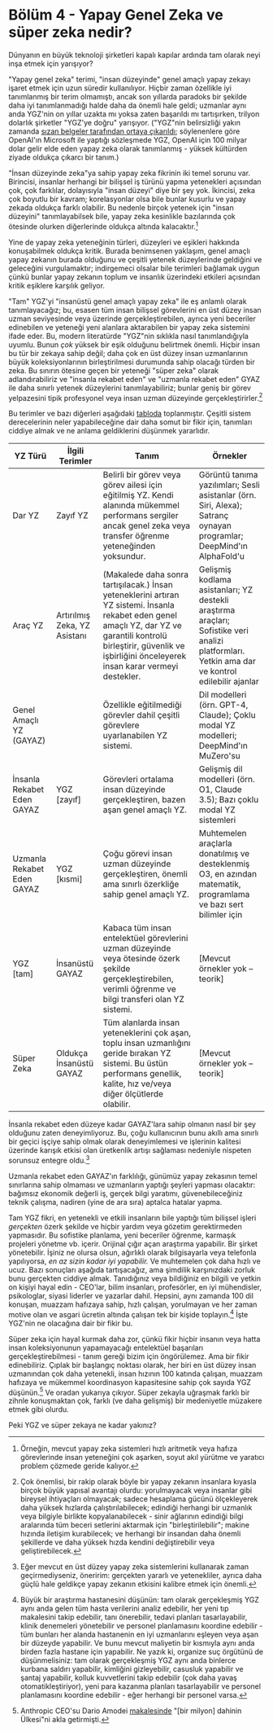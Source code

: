 # Bölüm 4 - Yapay Genel Zeka ve süper zeka nedir?

Dünyanın en büyük teknoloji şirketleri kapalı kapılar ardında tam olarak neyi inşa etmek için yarışıyor?

"Yapay genel zeka" terimi, "insan düzeyinde" genel amaçlı yapay zekayı işaret etmek için uzun süredir kullanılıyor. Hiçbir zaman özellikle iyi tanımlanmış bir terim olmamıştı, ancak son yıllarda paradoks bir şekilde daha iyi tanımlanmadığı halde daha da önemli hale geldi; uzmanlar aynı anda YGZ'nin on yıllar uzakta mı yoksa zaten başarıldı mı tartışırken, trilyon dolarlık şirketler "YGZ'ye doğru" yarışıyor. ("YGZ"nin belirsizliği yakın zamanda [sızan belgeler tarafından ortaya çıkarıldı](https://gizmodo.com/leaked-documents-show-openai-has-a-very-clear-definition-of-agi-2000543339); söylenenlere göre OpenAI'ın Microsoft ile yaptığı sözleşmede YGZ, OpenAI için 100 milyar dolar gelir elde eden yapay zeka olarak tanımlanmış - yüksek kültürden ziyade oldukça çıkarcı bir tanım.)

"İnsan düzeyinde zeka"ya sahip yapay zeka fikrinin iki temel sorunu var. Birincisi, insanlar herhangi bir bilişsel iş türünü yapma yetenekleri açısından çok, çok farklılar, dolayısıyla "insan düzeyi" diye bir şey yok. İkincisi, zeka çok boyutlu bir kavram; korelasyonlar olsa bile bunlar kusurlu ve yapay zekada oldukça farklı olabilir. Bu nedenle birçok yetenek için "insan düzeyini" tanımlayabilsek bile, yapay zeka kesinlikle bazılarında çok ötesinde olurken diğerlerinde oldukça altında kalacaktır.[^1]

Yine de yapay zeka yeteneğinin türleri, düzeyleri ve eşikleri hakkında konuşabilmek oldukça kritik. Burada benimsenen yaklaşım, genel amaçlı yapay zekanın burada olduğunu ve çeşitli yetenek düzeylerinde geldiğini ve geleceğini vurgulamaktır; indirgemeci olsalar bile terimleri bağlamak uygun çünkü bunlar yapay zekanın toplum ve insanlık üzerindeki etkileri açısından kritik eşiklere karşılık geliyor.

"Tam" YGZ'yi "insanüstü genel amaçlı yapay zeka" ile eş anlamlı olarak tanımlayacağız; bu, esasen tüm insan bilişsel görevlerini en üst düzey insan uzman seviyesinde veya üzerinde gerçekleştirebilen, ayrıca yeni beceriler edinebilen ve yeteneği yeni alanlara aktarabilen bir yapay zeka sistemini ifade eder. Bu, modern literatürde "YGZ"nin sıklıkla nasıl tanımlandığıyla uyumlu. Bunun *çok* yüksek bir eşik olduğunu belirtmek önemli. Hiçbir insan bu tür bir zekaya sahip değil; daha çok en üst düzey insan uzmanlarının büyük koleksiyonlarının birleştirilmesi durumunda sahip olacağı türden bir zeka. Bu sınırın ötesine geçen bir yeteneği "süper zeka" olarak adlandırabiliriz ve "insanla rekabet eden" ve "uzmanla rekabet eden" GYAZ ile daha sınırlı yetenek düzeylerini tanımlayabiliriz; bunlar geniş bir görev yelpazesini tipik profesyonel veya insan uzman düzeyinde gerçekleştirirler.[^2]

Bu terimler ve bazı diğerleri aşağıdaki [tabloda](https://keepthefuturehuman.ai/essay/docs/#tab:terms) toplanmıştır. Çeşitli sistem derecelerinin neler yapabileceğine dair daha somut bir fikir için, tanımları ciddiye almak ve ne anlama geldiklerini düşünmek yararlıdır.

| YZ Türü                  | İlgili Terimler                      | Tanım                                                                                                                                                                                                                        | Örnekler                                                                                                                                   |
| ------------------------ | ------------------------------------ | ---------------------------------------------------------------------------------------------------------------------------------------------------------------------------------------------------------------------------- | ------------------------------------------------------------------------------------------------------------------------------------------ |
| Dar YZ                   | Zayıf YZ                             | Belirli bir görev veya görev ailesi için eğitilmiş YZ. Kendi alanında mükemmel performans sergiler ancak genel zeka veya transfer öğrenme yeteneğinden yoksundur.                                                          | Görüntü tanıma yazılımları; Sesli asistanlar (örn. Siri, Alexa); Satranç oynayan programlar; DeepMind'ın AlphaFold'u                     |
| Araç YZ                  | Artırılmış Zeka, YZ Asistanı         | (Makalede daha sonra tartışılacak.) İnsan yeteneklerini artıran YZ sistemi. İnsanla rekabet eden genel amaçlı YZ, dar YZ ve garantili kontrolü birleştirir, güvenlik ve işbirliğini önceleyerek insan karar vermeyi destekler. | Gelişmiş kodlama asistanları; YZ destekli araştırma araçları; Sofistike veri analizi platformları. Yetkin ama dar ve kontrol edilebilir ajanlar |
| Genel Amaçlı YZ (GAYAZ)  |                                      | Özellikle eğitilmediği görevler dahil çeşitli görevlere uyarlanabilen YZ sistemi.                                                                                                                                           | Dil modelleri (örn. GPT-4, Claude); Çoklu modal YZ modelleri; DeepMind'ın MuZero'su                                                       |
| İnsanla Rekabet Eden GAYAZ | YGZ \[zayıf\]                        | Görevleri ortalama insan düzeyinde gerçekleştiren, bazen aşan genel amaçlı YZ.                                                                                                                                               | Gelişmiş dil modelleri (örn. O1, Claude 3.5); Bazı çoklu modal YZ sistemleri                                                             |
| Uzmanla Rekabet Eden GAYAZ | YGZ \[kısmi\]                        | Çoğu görevi insan uzman düzeyinde gerçekleştiren, önemli ama sınırlı özerkliğe sahip genel amaçlı YZ.                                                                                                                       | Muhtemelen araçlarla donatılmış ve desteklenmiş O3, en azından matematik, programlama ve bazı sert bilimler için                          |
| YGZ \[tam\]              | İnsanüstü GAYAZ                      | Kabaca tüm insan entelektüel görevlerini uzman düzeyinde veya ötesinde özerk şekilde gerçekleştirebilen, verimli öğrenme ve bilgi transferi olan YZ sistemi.                                                               | \[Mevcut örnekler yok – teorik\]                                                                                                          |
| Süper Zeka               | Oldukça İnsanüstü GAYAZ              | Tüm alanlarda insan yeteneklerini çok aşan, toplu insan uzmanlığını geride bırakan YZ sistemi. Bu üstün performans genellik, kalite, hız ve/veya diğer ölçütlerde olabilir.                                                | \[Mevcut örnekler yok – teorik\]                                                                                                          |

İnsanla rekabet eden düzeye kadar GAYAZ'lara sahip olmanın nasıl bir şey olduğunu zaten deneyimliyoruz. Bu, çoğu kullanıcının bunu akıllı ama sınırlı bir geçici işçiye sahip olmak olarak deneyimlemesi ve işlerinin kalitesi üzerinde karışık etkisi olan üretkenlik artışı sağlaması nedeniyle nispeten sorunsuz entegre oldu.[^3]

Uzmanla rekabet eden GAYAZ'ın farklılığı, günümüz yapay zekasının temel sınırlarına sahip olmaması ve uzmanların yaptığı şeyleri yapması olacaktır: bağımsız ekonomik değerli iş, gerçek bilgi yaratımı, güvenebileceğiniz teknik çalışma, nadiren (yine de ara sıra) aptalca hatalar yapma.

Tam YGZ fikri, en yetenekli ve etkili insanların bile yaptığı tüm bilişsel işleri *gerçekten* özerk şekilde ve hiçbir yardım veya gözetim gerektirmeden yapmasıdır. Bu sofistike planlama, yeni beceriler öğrenme, karmaşık projeleri yönetme vb. içerir. Orijinal çığır açan araştırma yapabilir. Bir şirket yönetebilir. İşiniz ne olursa olsun, ağırlıklı olarak bilgisayarla veya telefonla yapılıyorsa, *en az sizin kadar iyi yapabilir.* Ve muhtemelen çok daha hızlı ve ucuz. Bazı sonuçları aşağıda tartışacağız, ama şimdilik karşınızdaki zorluk bunu gerçekten ciddiye almak. Tanıdığınız veya bildiğiniz en bilgili ve yetkin on kişiyi hayal edin - CEO'lar, bilim insanları, profesörler, en iyi mühendisler, psikologlar, siyasi liderler ve yazarlar dahil. Hepsini, aynı zamanda 100 dil konuşan, muazzam hafızaya sahip, hızlı çalışan, yorulmayan ve her zaman motive olan ve asgari ücretin altında çalışan tek bir kişide toplayın.[^4] İşte YGZ'nin ne olacağına dair bir fikir bu.

Süper zeka için hayal kurmak daha zor, çünkü fikir hiçbir insanın veya hatta insan koleksiyonunun yapamayacağı entelektüel başarıları gerçekleştirebilmesi - tanım gereği bizim için öngörülemez. Ama bir fikir edinebiliriz. Çıplak bir başlangıç noktası olarak, her biri en üst düzey insan uzmanından çok daha yetenekli, insan hızının 100 katında çalışan, muazzam hafızaya ve mükemmel koordinasyon kapasitesine sahip çok sayıda YGZ düşünün.[^5] Ve oradan yukarıya çıkıyor. Süper zekayla uğraşmak farklı bir zihnle konuşmaktan çok, farklı (ve daha gelişmiş) bir medeniyetle müzakere etmek gibi olurdu.

Peki YGZ ve süper zekaya ne kadar yakınız?


[^1]: Örneğin, mevcut yapay zeka sistemleri hızlı aritmetik veya hafıza görevlerinde insan yeteneğini çok aşarken, soyut akıl yürütme ve yaratıcı problem çözmede geride kalıyor.

[^2]: Çok önemlisi, bir rakip olarak böyle bir yapay zekanın insanlara kıyasla birçok büyük yapısal avantajı olurdu: yorulmayacak veya insanlar gibi bireysel ihtiyaçları olmayacak; sadece hesaplama gücünü ölçekleyerek daha yüksek hızlarda çalıştırılabilecek; edindiği herhangi bir uzmanlık veya bilgiyle birlikte kopyalanabilecek - sinir ağlarının edindiği bilgi aralarında tüm beceri setlerini aktarmak için "birleştirilebilir"; makine hızında iletişim kurabilecek; ve herhangi bir insandan daha önemli şekillerde ve daha yüksek hızda kendini değiştirebilir veya geliştirebilecek.

[^3]: Eğer mevcut en üst düzey yapay zeka sistemlerini kullanarak zaman geçirmediyseniz, öneririm: gerçekten yararlı ve yetenekliler, ayrıca daha güçlü hale geldikçe yapay zekanın etkisini kalibre etmek için önemli.

[^4]: Büyük bir araştırma hastanesini düşünün: tam olarak gerçekleşmiş YGZ aynı anda gelen tüm hasta verilerini analiz edebilir, her yeni tıp makalesini takip edebilir, tanı önerebilir, tedavi planları tasarlayabilir, klinik denemeleri yönetebilir ve personel planlamasını koordine edebilir - tüm bunları her alanda hastanenin en iyi uzmanlarını eşleyen veya aşan bir düzeyde yapabilir. Ve bunu mevcut maliyetin bir kısmıyla aynı anda birden fazla hastane için yapabilir. Ne yazık ki, organize suç örgütünü de düşünmelisiniz: tam olarak gerçekleşmiş YGZ aynı anda binlerce kurbana saldırı yapabilir, kimliğini gizleyebilir, casusluk yapabilir ve şantaj yapabilir, kolluk kuvvetlerini takip edebilir (çok daha yavaş otomatikleştiriyor), yeni para kazanma planları tasarlayabilir ve personel planlamasını koordine edebilir - eğer herhangi bir personel varsa.

[^5]: Anthropic CEO'su Dario Amodei [makalesinde](https://darioamodei.com/machines-of-loving-grace) "\[bir milyon\] dahinin Ülkesi"ni akla getirmişti.